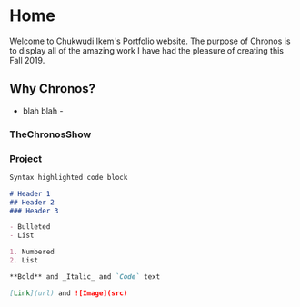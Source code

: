 # Home

Welcome to Chukwudi Ikem's Portfolio website. The purpose of Chronos is to display all of the amazing work I have had the pleasure of creating this Fall 2019.

## Why Chronos?

- blah blah -

### TheChronosShow

### [Project](https://super-rogatory.github.io/chronos/) 

```markdown
Syntax highlighted code block

# Header 1
## Header 2
### Header 3

- Bulleted
- List

1. Numbered
2. List

**Bold** and _Italic_ and `Code` text

[Link](url) and ![Image](src)
```

